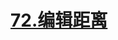 # [72.编辑距离](https://leetcode.cn/problems/edit-distance/)

<SourceCode src="../.leetcode/72.编辑距离.ts" />
